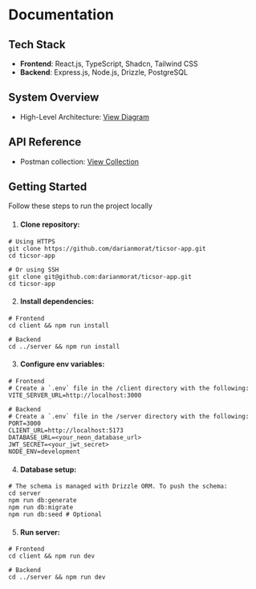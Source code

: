 # Documentation

## Tech Stack

- **Frontend**: React.js, TypeScript, Shadcn, Tailwind CSS
- **Backend**: Express.js, Node.js, Drizzle, PostgreSQL

## System Overview

- High-Level Architecture: [View Diagram](#)

## API Reference

- Postman collection: [View Collection](#)

## Getting Started

Follow these steps to run the project locally

1. #### Clone repository:

```shell
# Using HTTPS
git clone https://github.com/darianmorat/ticsor-app.git
cd ticsor-app

# Or using SSH
git clone git@github.com:darianmorat/ticsor-app.git
cd ticsor-app
```

2. #### Install dependencies:

```shell
# Frontend
cd client && npm run install

# Backend
cd ../server && npm run install
```

3. #### Configure env variables:

```shell
# Frontend
# Create a `.env` file in the /client directory with the following:
VITE_SERVER_URL=http://localhost:3000

# Backend
# Create a `.env` file in the /server directory with the following:
PORT=3000
CLIENT_URL=http://localhost:5173
DATABASE_URL=<your_neon_database_url>
JWT_SECRET=<your_jwt_secret>
NODE_ENV=development
```

4. #### Database setup:

```shell
# The schema is managed with Drizzle ORM. To push the schema:
cd server
npm run db:generate
npm run db:migrate
npm run db:seed # Optional
```

5. #### Run server:

```shell
# Frontend
cd client && npm run dev

# Backend
cd ../server && npm run dev
```
